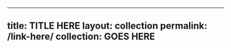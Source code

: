 <!-- a collection page is a page that culminates different articles within a folder and creates a link list. --> 

<!-- 1: to create a new collection page, create a new markdown file under _pages. In the markdown file, copy and paste the following metadata: -->

  ---
  title: TITLE HERE
  layout: collection
  permalink: /link-here/
  collection: GOES HERE
  ---

  <!-- You can also copy this template and remove all of these comments around the metadata. --> 

  <!-- To break down each piece of the metadata, anything within the two sets of '---' at the top of a page is considered page metadata.
  "Title:" refers to the title of your collection. Please title your collection appropriately and descriptively.
  "Layout:" refers to the type of layout on the page. This should always be followed with 'collection' for a collection page.
  "Permalink:" refers to the URL of your collection page. 
  "Collection" refers to the title of your collection. We recommend titleing this consistently with your 'title'. --> 
  
  <!-- Commit the markdown file. -->

<!-- 2: Create a collection folder. This folder should be created on the main branch for the website. We recommend titling the folder "_TITLEofCOLLECTION". Commit the folder. -->

<!-- 3: After creating this new markdown file / page, as well as your collection folder, you will have to make some changes to your websites config file. These changes ensure your collection is populating with the correct content. --> 
  
  <!-- The config file is located under the main branch of the repository. Open the file, and click "edit." -->
  
  <!-- Within the config file, there is a section of #collections. Under this, you should see two collections already created: publications and Haskell. -->
  
  <!-- To add another collection, copy the following and paste it underneath the Haskell collection:

     COLLECTION TITLE:
          output: true
          permalink: /COLLECTION-TITLE/:path/

  Change "collection-name" in the above code to the appropriate titling for your collection. --> 
  
  <!-- Right below this area in the config file, you will see # Defaults. Under this heading, you will have to add more code. You should see a subheading for the other created collections, such as #_publications and #_haskell. -->
  
  <!-- Copy & paste the following code after #_haskell (or the most recently added collection) and before #_pages:
      
     # _COLLECTION NAME
     - scope:
        path: ""
        type: COLLECTION TITLE
      values:
        layout: single
        author_profile: true
        classes: wide
        share: false

    After adding this code and making the necessary changes, commit the config file. --> 

  <!-- 4: Add the collection page to the navigation. --> 

